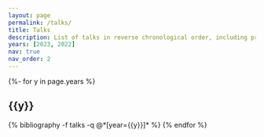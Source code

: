 ```yaml
---
layout: page
permalink: /talks/
title: Talks
description: List of talks in reverse chronological order, including presentations at non-archival conferences
years: [2023, 2022]
nav: true
nav_order: 2
---
```


<div class="publications">

{%- for y in page.years %}

  <h2 class="year">{{y}}</h2>
  {% bibliography -f talks -q @*[year={{y}}]* %}
{% endfor %}

</div>
